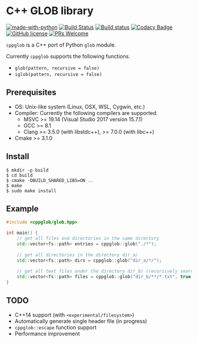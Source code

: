 # C++ GLOB library

[![made-with-python](https://img.shields.io/badge/Made%20with-C++-1f425f.svg)](http://www.cplusplus.com/)
[![Build Status](https://travis-ci.org/machida-mn/cppglob.svg?branch=master)](https://travis-ci.org/machida-mn/cppglob)
[![Build status](https://ci.appveyor.com/api/projects/status/01dto0a1vi94ayeu/branch/master?svg=true)](https://ci.appveyor.com/project/machida-mn/cppglob/branch/master)
[![Codacy Badge](https://api.codacy.com/project/badge/Grade/3ea442a1cd624c62af285e7de532319a)](https://www.codacy.com/app/machida-mn/cppglob?utm_source=github.com&amp;utm_medium=referral&amp;utm_content=machida-mn/cppglob&amp;utm_campaign=Badge_Grade)
[![GitHub license](https://img.shields.io/github/license/machida-mn/cppglob.svg)](https://github.com/machida-mn/cppglob/blob/master/LICENSE.txt)
[![PRs Welcome](https://img.shields.io/badge/PRs-welcome-brightgreen.svg?style=flat-square)](http://makeapullrequest.com)

`cppglob` is a C++ port of Python `glob` module.

Currently `cppglob` supports the following functions.

-   `glob(pattern, recursive = false)`
-   `iglob(pattern, recursive = false)`

## Prerequisites

-   OS: Unix-like system (Linux, OSX, WSL, Cygwin, etc.)
-   Compiler: Currently the following compilers are supported.
    -   MSVC >= 19.14 (Visual Studio 2017 version 15.7.1)
    -   GCC >= 8.1
    -   Clang >= 3.5.0 (with libstdc++), >= 7.0.0 (with libc++)
-   Cmake >= 3.1.0

## Install

```console
$ mkdir -p build
$ cd build
$ cmake -DBUILD_SHARED_LIBS=ON ..
$ make
$ sudo make install
```

## Example

```cpp
#include <cppglob/glob.hpp>

int main() {
    // get all files and directories in the same directory
    std::vector<fs::path> entries = cppglob::glob("./*");
    
    // get all directories in the directory dir_a/
    std::vector<fs::path> dirs = cppglob::glob("dir_a/*/");
    
    // get all text files under the directory dir_b/ (recursively searched)
    std::vector<fs::path> files = cppglob::glob("dir_b/**/*.txt", true);
}
```

## TODO

-   C++14 support (with `<experimental/filesystem>`)
-   Automatically generate single header file (in progress)
-   `cppglob::escape` function support
-   Performance improvement
